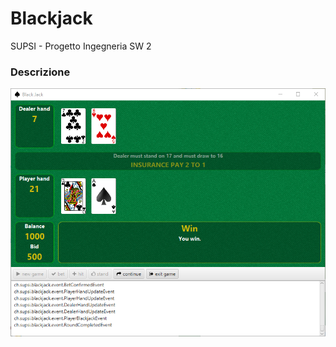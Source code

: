 # Blackjack
SUPSI - Progetto Ingegneria SW 2

### Descrizione
![alt text](https://github.com/aleksandarstojkovski/BlackJack/blob/master/docs/img/window.png)
